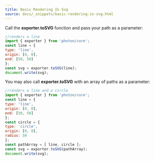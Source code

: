 ```yaml
---
title: Basic Rendering In Svg
source: docs/_snippets/basic-rendering-in-svg.html
---
```


Call the **exporter.toSVG** function and pass your path as a parameter:

```javascript
//renders a line
import { exporter } from 'photon/core';
const line = {
type: 'line',
origin: [0, 0],
end: [50, 50]
};
const svg = exporter.toSVG(line);
document.write(svg);
```

You may also call **exporter.toSVG** with an array of paths as a parameter:

```javascript
//renders a line and a circle
import { exporter } from 'photon/core';
const line = {
type: 'line',
origin: [0, 0],
end: [50, 50]
};
const circle = {
type: 'circle',
origin: [0, 0],
radius: 50
};
const pathArray = [ line, circle ];
const svg = exporter.toSVG(pathArray);
document.write(svg);
```
